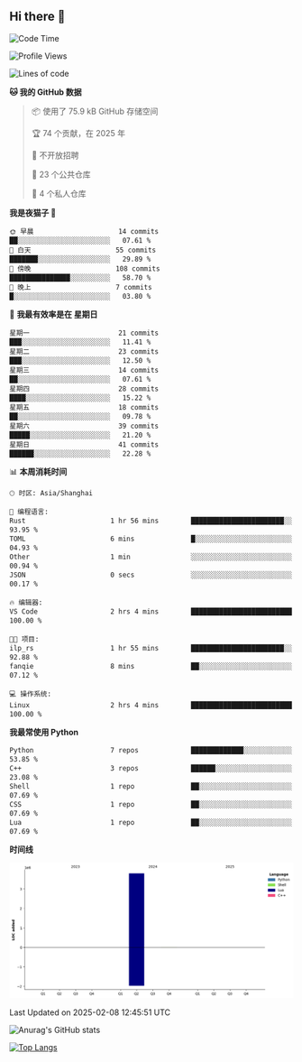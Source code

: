 ## Hi there 👋

<!--
**ZeroMapleQvQ/ZeroMapleQvQ** is a ✨ _special_ ✨ repository because its `README.md` (this file) appears on your GitHub profile.

Here are some ideas to get you started:

- 🔭 I’m currently working on ...
- 🌱 I’m currently learning ...
- 👯 I’m looking to collaborate on ...
- 🤔 I’m looking for help with ...
- 💬 Ask me about ...
- 📫 How to reach me: ...
- 😄 Pronouns: ...
- ⚡ Fun fact: ...
-->

<!--START_SECTION:waka-->
![Code Time](http://img.shields.io/badge/Code%20Time-8%20hrs%207%20mins-blue)

![Profile Views](http://img.shields.io/badge/%E4%B8%AA%E4%BA%BA%E8%B5%84%E6%96%99%E8%A7%82%E7%9C%8B%E6%AC%A1%E6%95%B0-54-blue)

![Lines of code](https://img.shields.io/badge/%E4%BB%8E%E3%80%8CHello%20World%E3%80%8D%E8%B5%B7%E6%88%91%E5%B7%B2%E7%BB%8F%E5%86%99%E4%BA%86-3.8%20million%20%E8%A1%8C%E4%BB%A3%E7%A0%81-blue)

**🐱 我的 GitHub 数据** 

> 📦  使用了 75.9 kB GitHub 存储空间 
 > 
> 🏆 74 个贡献，在 2025 年
 > 
> 🚫 不开放招聘
 > 
> 📜 23 个公共仓库 
 > 
> 🔑 4 个私人仓库 
 > 
**我是夜猫子 🦉** 

```text
🌞 早晨                     14 commits          ██░░░░░░░░░░░░░░░░░░░░░░░   07.61 % 
🌆 白天                     55 commits          ███████░░░░░░░░░░░░░░░░░░   29.89 % 
🌃 傍晚                     108 commits         ███████████████░░░░░░░░░░   58.70 % 
🌙 晚上                     7 commits           █░░░░░░░░░░░░░░░░░░░░░░░░   03.80 % 
```
📅 **我最有效率是在 星期日** 

```text
星期一                      21 commits          ███░░░░░░░░░░░░░░░░░░░░░░   11.41 % 
星期二                      23 commits          ███░░░░░░░░░░░░░░░░░░░░░░   12.50 % 
星期三                      14 commits          ██░░░░░░░░░░░░░░░░░░░░░░░   07.61 % 
星期四                      28 commits          ████░░░░░░░░░░░░░░░░░░░░░   15.22 % 
星期五                      18 commits          ██░░░░░░░░░░░░░░░░░░░░░░░   09.78 % 
星期六                      39 commits          █████░░░░░░░░░░░░░░░░░░░░   21.20 % 
星期日                      41 commits          ██████░░░░░░░░░░░░░░░░░░░   22.28 % 
```


📊 **本周消耗时间** 

```text
🕑︎ 时区: Asia/Shanghai

💬 编程语言: 
Rust                     1 hr 56 mins        ███████████████████████░░   93.95 % 
TOML                     6 mins              █░░░░░░░░░░░░░░░░░░░░░░░░   04.93 % 
Other                    1 min               ░░░░░░░░░░░░░░░░░░░░░░░░░   00.94 % 
JSON                     0 secs              ░░░░░░░░░░░░░░░░░░░░░░░░░   00.17 % 

🔥 编辑器: 
VS Code                  2 hrs 4 mins        █████████████████████████   100.00 % 

🐱‍💻 项目: 
ilp_rs                   1 hr 55 mins        ███████████████████████░░   92.88 % 
fanqie                   8 mins              ██░░░░░░░░░░░░░░░░░░░░░░░   07.12 % 

💻 操作系统: 
Linux                    2 hrs 4 mins        █████████████████████████   100.00 % 
```

**我最常使用 Python** 

```text
Python                   7 repos             █████████████░░░░░░░░░░░░   53.85 % 
C++                      3 repos             ██████░░░░░░░░░░░░░░░░░░░   23.08 % 
Shell                    1 repo              ██░░░░░░░░░░░░░░░░░░░░░░░   07.69 % 
CSS                      1 repo              ██░░░░░░░░░░░░░░░░░░░░░░░   07.69 % 
Lua                      1 repo              ██░░░░░░░░░░░░░░░░░░░░░░░   07.69 % 
```



**时间线**

![Lines of Code chart](https://raw.githubusercontent.com/bkctwy/bkctwy/main/assets/bar_graph.png)


 Last Updated on 2025-02-08 12:45:51 UTC
<!--END_SECTION:waka-->


![Anurag's GitHub stats](https://grs.bkctwy.tech/api?username=bkctwy&theme=dracula&show_icons=true)


[![Top Langs](https://grs.bkctwy.tech/api/top-langs/?username=bkctwy&layout=compact&theme=dracula)](https://github.com/anuraghazra/github-readme-stats)
